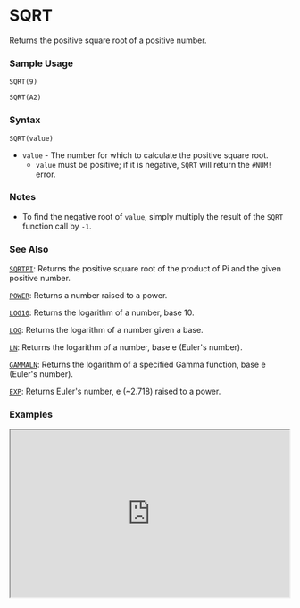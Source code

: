 # SQRT

Returns the positive square root of a positive number.

### Sample Usage

`SQRT(9)`

`SQRT(A2)`

### Syntax

`SQRT(value)`

* `value` - The number for which to calculate the positive square root.
  * `value` must be positive; if it is negative, `SQRT` will return the `#NUM!` error.

### Notes

* To find the negative root of `value`, simply multiply the result of the `SQRT` function call by `-1`.

### See Also

[`SQRTPI`](https://support.google.com/docs/answer/3093579): Returns the positive square root of the product of Pi and the given positive number.

[`POWER`](https://support.google.com/docs/answer/3093433): Returns a number raised to a power.

[`LOG10`](https://support.google.com/docs/answer/3093423): Returns the logarithm of a number, base 10.

[`LOG`](https://support.google.com/docs/answer/3093495): Returns the logarithm of a number given a base.

[`LN`](https://support.google.com/docs/answer/3093422): Returns the logarithm of a number, base e (Euler's number).

[`GAMMALN`](https://support.google.com/docs/answer/3093416): Returns the logarithm of a specified Gamma function, base e (Euler's number).

[`EXP`](https://support.google.com/docs/answer/3093411): Returns Euler's number, e (\~2.718) raised to a power.

### Examples

<iframe height="300" src="https://docs.google.com/spreadsheet/pub?key=0As3tAuweYU9QdERPRGN1Y2NGS3hSNjI3MTJCNnl5R1E&output=html" width="500"></iframe>
